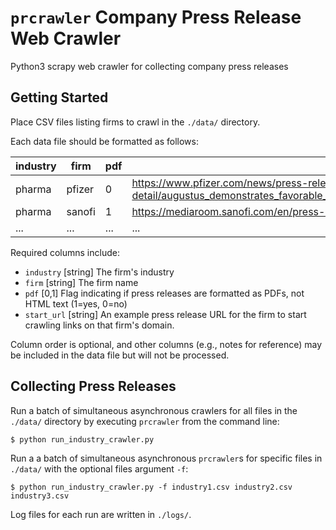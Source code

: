 # `prcrawler` Company Press Release Web Crawler

Python3 scrapy web crawler for collecting company press releases

## Getting Started 

Place CSV files listing firms to crawl in the `./data/` directory. 

Each data file should be formatted as follows:

industry | firm | pdf | start_url 
--- | --- | --- | ---
pharma | pfizer | 0 | https://www.pfizer.com/news/press-release/press-release-detail/augustus_demonstrates_favorable_safety_results_of_eliquis_versus_vitamin_k_antagonists_in_non_valvular_atrial_fibrillation_patients_with_acute_coronary_syndrome_and_or_undergoing_percutaneous_coronary_intervention 
pharma | sanofi | 1 | https://mediaroom.sanofi.com/en/press-releases/ 
... | ... | ... | ...

Required columns include: 

 - `industry`  [string] The firm's industry 
 - `firm`  [string] The firm name
 - `pdf`  [0,1] Flag indicating if press releases are formatted as PDFs, not HTML text (1=yes, 0=no)
 - `start_url`  [string] An example press release URL for the firm to start crawling links on that firm's domain. 

Column order is optional, and other columns (e.g., notes for reference) may be included in the data file but will not be processed.


## Collecting Press Releases 

Run a batch of simultaneous asynchronous crawlers for all files in the `./data/` directory by executing `prcrawler` from the command line:

`$ python run_industry_crawler.py`

Run a a batch of simultaneous asynchronous `prcrawler`s for specific files in `./data/` with the optional files argument `-f`:

`$ python run_industry_crawler.py -f industry1.csv industry2.csv industry3.csv`

Log files for each run are written in `./logs/`. 
